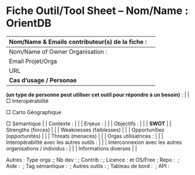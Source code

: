 Fiche Outil/Tool Sheet – Nom/Name : OrientDB
============================================

| Nom/Name & Emails contributeur(s) de la fiche :                               |     |
|-------------------------------------------------------------------------------|-----|
| Nom/Name of Owner Organisation :                                              |     |
| Email Projet/Orga                                                             |     |
| URL                                                                           |     |
| **Cas d’usage / Personae**                                                    
                                                                                
 **(un type de personne peut utiliser cet outil pour répondre à un besoin)** :  |
| □ Interopérabilité                                                            
                                                                                
 □ Carto Géographique                                                           
                                                                                
 □ Sémantique                                                                   |
| Contexte :                                                                    |     |
| Enjeux :                                                                      |     |
| Objectifs :                                                                   |     |
| **SWOT**                                                                      |
| Strengths (forces)                                                            |     |
| Weaknesses (faiblesses)                                                       |     |
| Opportunities (opportunités)                                                  |     |
| Threats (menaces)                                                             |     |
| Orgas utilisatrices :                                                         |     |
| Interopérabilité avec les autres outils :                                     |     |
| Interconnexion avec les autres organisations / individus :                    |     |
| Informations diverses                                                         |     |

Autres : Type orga :; Nb dev : ; Contrib : ; Licence : et OS/Free ; Repo :  ; Aide :  ; Tag sémantique :  ; Autres outils : ; Tableau de bord :  ; API :
